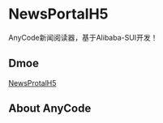 # NewsPortalH5
AnyCode新闻阅读器，基于Alibaba-SUI开发！

## Dmoe
[NewsProtalH5](http://qkv.github.io/NewsPortalH5/)

## About AnyCode
